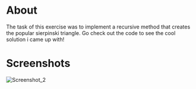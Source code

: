 # About
The task of this exercise was to implement a recursive method that creates the popular sierpinski triangle. Go check out the code to see the cool solution i came up with!

# Screenshots
![Screenshot_2](https://user-images.githubusercontent.com/83656997/148783508-ec243045-633c-4ca3-8ab0-e93787708f59.png)
